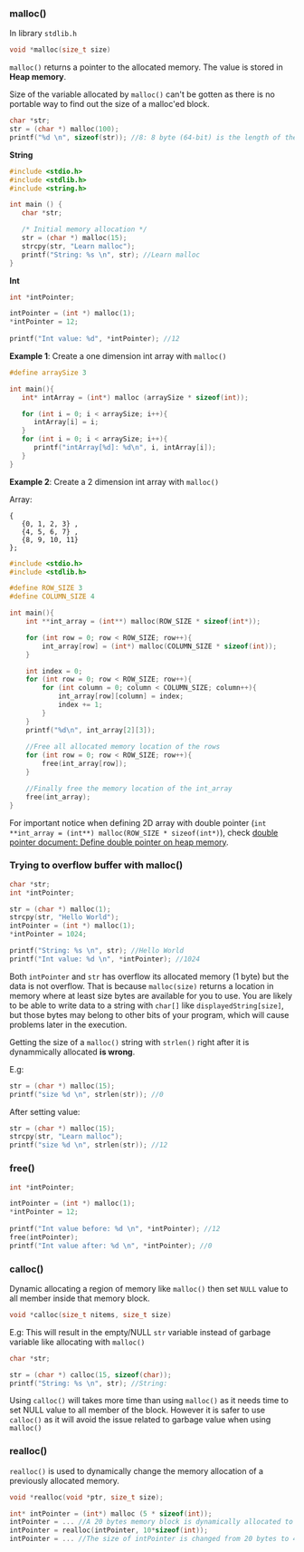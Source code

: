 ### malloc()

In library ``stdlib.h``

```c
void *malloc(size_t size)
```

``malloc()`` returns a pointer to the allocated memory. The value is stored in **Heap memory**.

Size of the variable allocated by ``malloc()`` can't be gotten as there is no portable way to find out the size of a malloc'ed block.

```c
char *str;
str = (char *) malloc(100);
printf("%d \n", sizeof(str)); //8: 8 byte (64-bit) is the length of the register as this is size of the pointer str
```

**String**

```c
#include <stdio.h>
#include <stdlib.h>
#include <string.h>

int main () {
   char *str;

   /* Initial memory allocation */
   str = (char *) malloc(15);
   strcpy(str, "Learn malloc");
   printf("String: %s \n", str); //Learn malloc
}   
```

**Int**

```c
int *intPointer;

intPointer = (int *) malloc(1);
*intPointer = 12;
    
printf("Int value: %d", *intPointer); //12
```

**Example 1**: Create a one dimension int array with ``malloc()``

```c
#define arraySize 3

int main(){
   int* intArray = (int*) malloc (arraySize * sizeof(int));

   for (int i = 0; i < arraySize; i++){
      intArray[i] = i;
   }
   for (int i = 0; i < arraySize; i++){
      printf("intArray[%d]: %d\n", i, intArray[i]);
   }
}
```

**Example 2**: Create a 2 dimension int array with ``malloc()``

Array:

```
{  
   {0, 1, 2, 3} ,
   {4, 5, 6, 7} ,
   {8, 9, 10, 11}
};
```

```c
#include <stdio.h>
#include <stdlib.h>

#define ROW_SIZE 3
#define COLUMN_SIZE 4

int main(){
	int **int_array = (int**) malloc(ROW_SIZE * sizeof(int*));

	for (int row = 0; row < ROW_SIZE; row++){
		int_array[row] = (int*) malloc(COLUMN_SIZE * sizeof(int));
	}

	int index = 0;
	for (int row = 0; row < ROW_SIZE; row++){
		for (int column = 0; column < COLUMN_SIZE; column++){
			int_array[row][column] = index;
			index += 1;
		}	
	}
    printf("%d\n", int_array[2][3]);
    
    //Free all allocated memory location of the rows
	for (int row = 0; row < ROW_SIZE; row++){
		free(int_array[row]);
	}

    //Finally free the memory location of the int_array
    free(int_array);
}
```

For important notice when defining 2D array with double pointer (``int **int_array = (int**) malloc(ROW_SIZE * sizeof(int*)``), check [double pointer document: Define double pointer on heap memory](https://github.com/TranPhucVinh/C/blob/master/Physical%20layer/Memory/Pointer/Pointer%20to%20pointer.md#define-double-pointer-on-heap-memory).

### Trying to overflow buffer with malloc()

```c
char *str;
int *intPointer;

str = (char *) malloc(1);
strcpy(str, "Hello World");
intPointer = (int *) malloc(1);
*intPointer = 1024;

printf("String: %s \n", str); //Hello World
printf("Int value: %d \n", *intPointer); //1024
```    

Both ``intPointer`` and ``str`` has overflow its allocated memory (1 byte) but the data is not overflow. That is because ``malloc(size)`` returns a location in memory where at least size bytes are available for you to use. You are likely to be able to write data to a string with ``char[]`` like ``displayedString[size]``, but those bytes may belong to other bits of your program, which will cause problems later in the execution.

Getting the size of a ``malloc()`` string with ``strlen()`` right after it is dynammically allocated **is wrong**.

E.g:

```c
str = (char *) malloc(15);
printf("size %d \n", strlen(str)); //0
```

After setting value:

```c
str = (char *) malloc(15);
strcpy(str, "Learn malloc");
printf("size %d \n", strlen(str)); //12
```

### free()

```c
int *intPointer;

intPointer = (int *) malloc(1);
*intPointer = 12;
    
printf("Int value before: %d \n", *intPointer); //12
free(intPointer);
printf("Int value after: %d \n", *intPointer); //0
```

### calloc()

Dynamic allocating a region of memory like ``malloc()`` then set ``NULL`` value to all member inside that memory block.

```c
void *calloc(size_t nitems, size_t size)
```

E.g: This will result in the empty/NULL ``str`` variable instead of garbage variable like allocating with ``malloc()``

```c
char *str;

str = (char *) calloc(15, sizeof(char));
printf("String: %s \n", str); //String: 
```

Using ``calloc()`` will takes more time than using ``malloc()`` as it needs time to set NULL value to all member of the block. However it is safer to use ``calloc()`` as it will avoid the issue related to garbage value when using ``malloc()``

### realloc()

``realloc()`` is used to dynamically change the memory allocation of a previously allocated memory.

```c
void *realloc(void *ptr, size_t size); 
```

```c
int* intPointer = (int*) malloc (5 * sizeof(int));
intPointer = ... //A 20 bytes memory block is dynamically allocated to intPointer as an array
intPointer = realloc(intPointer, 10*sizeof(int));
intPointer = ... //The size of intPointer is changed from 20 bytes to 40 bytes dynamically
```
